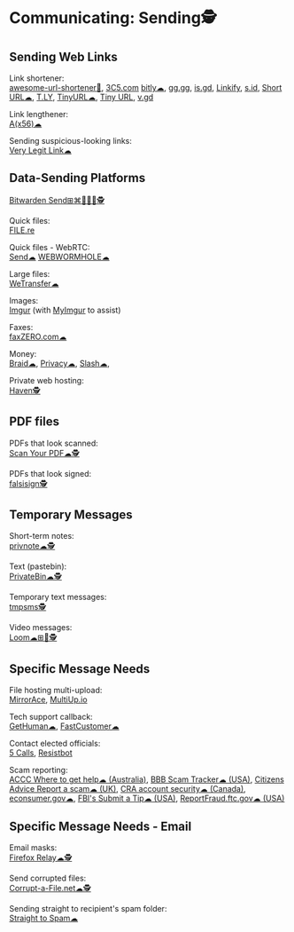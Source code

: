 # Communicating: Sending🕵️

## Sending Web Links

Link shortener:  
[awesome-url-shortener💩](https://github.com/738/awesome-url-shortener),
[3C5.com](https://3c5.com/)
[bitly☁](https://bitly.com/),
[gg.gg](http://gg.gg/),
[is.gd](https://www.is.gd/),
[Linkify](https://creator.linkify.cz/),
[s.id](https://home.s.id/),
[Short URL☁](https://www.shorturl.at/),
[T.LY](https://t.ly/),
[TinyURL☁](https://tinyurl.com),
[Tiny URL](https://tiny.cc/),
[v.gd](https://v.gd/)

Link lengthener:  
[A(x56)☁](https://aaa.aaaaaaaaaaaaaaaaaaaaaaaaaaaaaaaaaaaaaaaaaaaaaaaaaaaaaaaa.com/)

Sending suspicious-looking links:  
[Very Legit Link☁](https://verylegit.link/)

## Data-Sending Platforms

[Bitwarden Send⊞⌘🐧🍎🤖🕵️](https://bitwarden.com/products/send/)

Quick files:  
[FILE.re](https://file.re/)

Quick files - WebRTC:  
[Send☁](https://send.vis.ee/)
[WEBWORMHOLE☁](https://webwormhole.io/)

Large files:  
[WeTransfer☁](https://wetransfer.com/)

Images:  
[Imgur](https://imgur.com/) (with [MyImgur](https://myimgur.eden.fm/) to assist)

Faxes:  
[faxZERO.com☁](https://faxzero.com/)

Money:  
[Braid☁](https://braid.co/),
[Privacy☁](https://privacy.com/),
[Slash☁](https://www.joinslash.com/),

Private web hosting:  
[Haven🕵️](https://havenweb.org/)

## PDF files

PDFs that look scanned:  
[Scan Your PDF☁🕵️](https://www.scanyourpdf.com/)

PDFs that look signed:  
[falsisign🕵️](https://gitlab.com/edouardklein/falsisign)

## Temporary Messages

Short-term notes:  
[privnote☁🕵️](https://privnote.com/)

Text (pastebin):  
[PrivateBin☁🕵️](https://privatebin.info/)

Temporary text messages:  
[tmpsms🕵️](https://github.com/sdushantha/tmpsms)

Video messages:  
[Loom☁⊞🍎🕵️](https://www.loom.com/)

## Specific Message Needs

File hosting multi-upload:  
[MirrorAce](https://mirrorace.com/),
[MultiUp.io](https://multiup.io/)

Tech support callback:  
[GetHuman☁](https://gethuman.com/),
[FastCustomer☁](http://www.fastcustomer.com/)

Contact elected officials:  
[5 Calls](https://5calls.org/),
[Resistbot](https://resist.bot/)

Scam reporting:  
[ACCC Where to get help☁ (Australia)](https://www.scamwatch.gov.au/get-help/where-to-get-help#report-scams-to-the-authorities),
[BBB Scam Tracker☁ (USA)](https://www.bbb.org/scamtracker/reportscam),
[Citizens Advice Report a scam☁ (UK)](https://www.citizensadvice.org.uk/consumer/scams/reporting-a-scam/),
[CRA account security☁ (Canada)](https://www.canada.ca/en/revenue-agency/corporate/security/protect-yourself-against-fraud.html),
[econsumer.gov☁](https://econsumer.gov/#crnt),
[FBI's Submit a Tip☁ (USA)](https://www.fbi.gov/tips),
[ReportFraud.ftc.gov☁ (USA)](https://reportfraud.ftc.gov/#/)

## Specific Message Needs - Email

Email masks:  
[Firefox Relay☁🕵️](https://relay.firefox.com)

Send corrupted files:  
[Corrupt-a-File.net☁🕵️](https://corrupt-a-file.net/)

Sending straight to recipient's spam folder:  
[Straight to Spam☁](https://straight2spam.xyz/)

